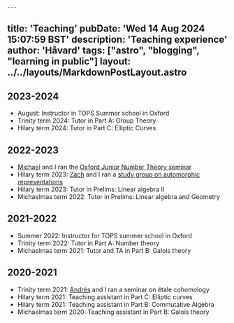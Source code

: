 	---
title: 'Teaching'
pubDate: 'Wed 14 Aug 2024 15:07:59 BST'
description: 'Teaching experience'
author: 'Håvard'
tags: ["astro", "blogging", "learning in public"]
layout: ../../layouts/MarkdownPostLayout.astro
--- 

## 2023-2024 
+ August: Instructor in TOPS Summer school in Oxford
+ Trinity term 2024: Tutor in Part A: Group Theory
+ Hilary term 2024: Tutor in Part C: Elliptic Curves

## 2022-2023
+ [Michael](https://www.maths.ox.ac.uk/people/michael.curran) and I ran the [Oxford Junior Number Theory seminar](https://www.maths.ox.ac.uk/groups/number-theory/junior-number-theory-seminar)
+ Hilary term 2023: [Zach](https://zachary-feng.github.io/) and I ran a [study group on automorphic representations](automorphic_study_group.md)
+ Hilary term 2023: Tutor in Prelims: Linear algebra II
+ Michaelmas term 2022: Tutor in Prelims: Linear algebra and Geometry

## 2021-2022

+ Summer 2022: Instructor for TOPS summer school in Oxford
+ Trinity term 2022: Tutor in Part A: Number theory
+ Michaelmas term 2021: Tutor and TA in Part B: Galois theory

## 2020-2021
+ Trinity term 2021: [Andrés](https://www.maths.ox.ac.uk/people/andres.ibaneznunez) and I ran a seminar on étale cohomology
+ Hilary term 2021: Teaching assistant in Part C: Elliptic curves
+ Hilary term 2021: Teaching assistant in Part B: Commutative Algebra
+ Michaelmas term 2020: Teaching assistant in Part B: Galois theory

